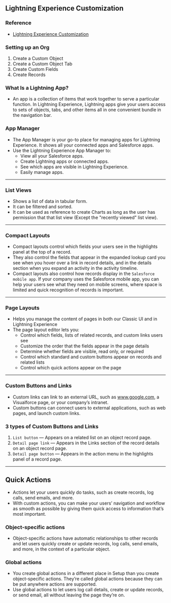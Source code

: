 ## Lightning Experience Customization

### Reference
- [Lightning Experience Customization](https://trailhead.salesforce.com/trails/force_com_admin_beginner/modules/lex_customization)

### Setting up an Org
1. Create a Custom Object
2. Create a Custom Object Tab
3. Create Custom Fields
4. Create Records

### What Is a Lightning App?
- An app is a collection of items that work together to serve a particular function. In Lightning Experience, Lightning apps give your users access to sets of objects, tabs, and other items all in one convenient bundle in the navigation bar.

### App Manager
- The App Manager is your go-to place for managing apps for Lightning Experience. It shows all your connected apps and Salesforce apps.
- Use the Lightning Experience App Manager to:
  - View all your Salesforce apps.
  - Create Lightning apps or connected apps.
  - See which apps are visible in Lightning Experience.
  - Easily manage apps.

---

### List Views
- Shows a list of data in tabular form.
- It can be filtered and sorted.
- It can be used as reference to create Charts as long as the user has permission that that list view (Except the "recently viewed" list view).

---

### Compact Layouts
- Compact layouts control which fields your users see in the highlights panel at the top of a record.
- They also control the fields that appear in the expanded lookup card you see when you hover over a link in record details, and in the details section when you expand an activity in the activity timeline.
- Compact layouts also control how records display in the `Salesforce mobile app`. If your company uses the Salesforce mobile app, you can help your users see what they need on mobile screens, where space is limited and quick recognition of records is important.

---

### Page Layouts
- Helps you manage the content of pages in both our Classic UI and in Lightning Experience
- The page layout editor lets you:
  - Control which fields, lists of related records, and custom links users see
  - Customize the order that the fields appear in the page details
  - Determine whether fields are visible, read only, or required
  - Control which standard and custom buttons appear on records and related lists
  - Control which quick actions appear on the page

---

### Custom Buttons and Links
- Custom links can link to an external URL, such as www.google.com, a Visualforce page, or your company’s intranet.
- Custom buttons can connect users to external applications, such as web pages, and launch custom links.

### 3 types of Custom Buttons and Links
1. `List button` — Appears on a related list on an object record page.
2. `Detail page link` — Appears in the Links section of the record details on an object record page.
3. `Detail page button` — Appears in the action menu in the highlights panel of a record page.

---

## Quick Actions
- Actions let your users quickly do tasks, such as create records, log calls, send emails, and more.
- With custom actions, you can make your users’ navigation and workflow as smooth as possible by giving them quick access to information that’s most important.

### Object-specific actions
- Object-specific actions have automatic relationships to other records and let users quickly create or update records, log calls, send emails, and more, in the context of a particular object.

### Global actions
- You create global actions in a different place in Setup than you create object-specific actions. They’re called global actions because they can be put anywhere actions are supported.
- Use global actions to let users log call details, create or update records, or send email, all without leaving the page they’re on.
